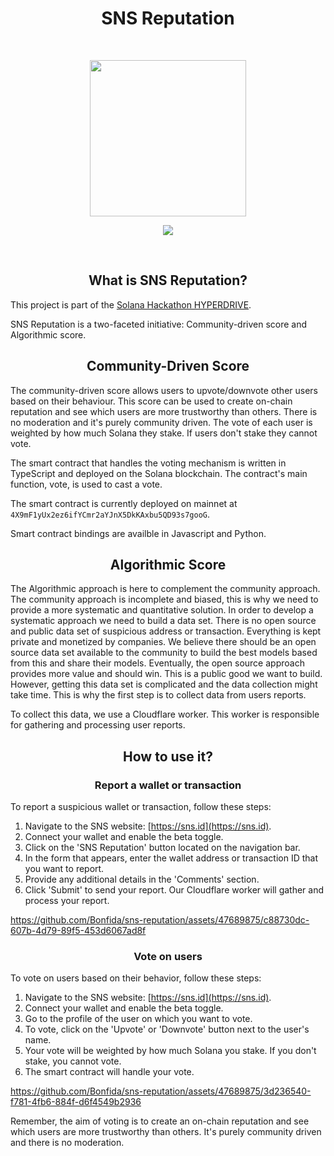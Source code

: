 <h1 align="center">SNS Reputation</h1>
<br />
<p align="center">
<img width="250" src="https://camo.githubusercontent.com/7ced22029b2f005e464f15db32caaa9a56b820f1854d8571ef9093f3c481019d/68747470733a2f2f692e696d6775722e636f6d2f6e6e374c4d4e562e706e67"/>
</p>
<p align="center">
<a href="https://twitter.com/bonfida">
<img src="https://img.shields.io/twitter/url?label=Bonfida&style=social&url=https%3A%2F%2Ftwitter.com%2Fbonfida">
</a>
</p>
<br />

<h2 align="center">What is SNS Reputation?</h2>

This project is part of the [Solana Hackathon HYPERDRIVE](https://solana.com/hyperdrive).

SNS Reputation is a two-faceted initiative: Community-driven score and Algorithmic score.

<h2 align="center">Community-Driven Score</h2>

The community-driven score allows users to upvote/downvote other users based on their behaviour. This score can be used to create on-chain reputation and see which users are more trustworthy than others. There is no moderation and it's purely community driven. The vote of each user is weighted by how much Solana they stake. If users don't stake they cannot vote.

The smart contract that handles the voting mechanism is written in TypeScript and deployed on the Solana blockchain. The contract's main function, vote, is used to cast a vote.

The smart contract is currently deployed on mainnet at `4X9mF1yUx2ez6ifYCmr2aYJnX5DkKAxbu5QD93s7gooG`.

Smart contract bindings are availble in Javascript and Python.

<h2 align="center">Algorithmic Score</h2>

The Algorithmic approach is here to complement the community approach. The community approach is incomplete and biased, this is why we need to provide a more systematic and quantitative solution. In order to develop a systematic approach we need to build a data set. There is no open source and public data set of suspicious address or transaction. Everything is kept private and monetized by companies. We believe there should be an open source data set available to the community to build the best models based from this and share their models. Eventually, the open source approach provides more value and should win. This is a public good we want to build. However, getting this data set is complicated and the data collection might take time. This is why the first step is to collect data from users reports.

To collect this data, we use a Cloudflare worker. This worker is responsible for gathering and processing user reports.

<h2 align="center">How to use it?</h2>

<h3 align="center">Report a wallet or transaction</h3>

To report a suspicious wallet or transaction, follow these steps:

1. Navigate to the SNS website: [https://sns.id](https://sns.id).
2. Connect your wallet and enable the beta toggle.
3. Click on the 'SNS Reputation' button located on the navigation bar.
4. In the form that appears, enter the wallet address or transaction ID that you want to report.
5. Provide any additional details in the 'Comments' section.
6. Click 'Submit' to send your report. Our Cloudflare worker will gather and process your report.



https://github.com/Bonfida/sns-reputation/assets/47689875/c88730dc-607b-4d79-89f5-453d6067ad8f



<h3 align="center">Vote on users</h3>

To vote on users based on their behavior, follow these steps:

1. Navigate to the SNS website: [https://sns.id](https://sns.id).
2. Connect your wallet and enable the beta toggle.
3. Go to the profile of the user on which you want to vote.
4. To vote, click on the 'Upvote' or 'Downvote' button next to the user's name.
5. Your vote will be weighted by how much Solana you stake. If you don't stake, you cannot vote.
6. The smart contract will handle your vote.



https://github.com/Bonfida/sns-reputation/assets/47689875/3d236540-f781-4fb6-884f-d6f4549b2936



Remember, the aim of voting is to create an on-chain reputation and see which users are more trustworthy than others. It's purely community driven and there is no moderation.
